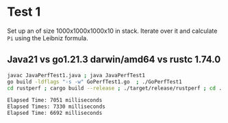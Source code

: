 # Test 1

Set up an of size 1000x1000x1000x10 in stack. Iterate over it and calculate `Pi` using the Leibniz formula.

## Java21 vs go1.21.3 darwin/amd64 vs rustc 1.74.0 

```bash
javac JavaPerfTest1.java ; java JavaPerfTest1
go build -ldflags "-s -w" GoPerfTest1.go  ; ./GoPerfTest1
cd rustperf ; cargo build --release ; ./target/release/rustperf ; cd ..
```

```bash
Elapsed Time: 7051 milliseconds
Elapsed Times: 7330 milliseconds
Elapsed Time: 6692 milliseconds
```

